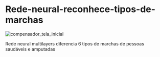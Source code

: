 # Rede-neural-reconhece-tipos-de-marchas
![compensador_tela_inicial](https://user-images.githubusercontent.com/48840280/91662884-99e61c80-eabb-11ea-8dbb-20c80ebb1656.png)


Rede neural multilayers diferencia 6 tipos de marchas de pessoas saudáveis e amputadas
